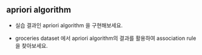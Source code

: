 ## apriori algorithm

- 실습 결과인 apriori algorithm 을 구현해보세요.

- groceries dataset 에서 apriori algorithm의 결과를 활용하여 association rule을 찾아보세요.
